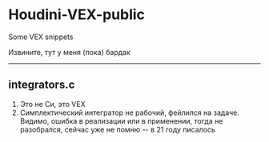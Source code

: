 # Houdini-VEX-public
Some VEX snippets

Извините, тут у меня (пока) бардак

***
## integrators.c
1. Это не Си, это VEX
2. Симплектический интегратор не рабочий, фейлился на задаче. Видимо, ошибка в реализации или в применении, тогда не разобрался, сейчас уже не помню -- в 21 году писалось
